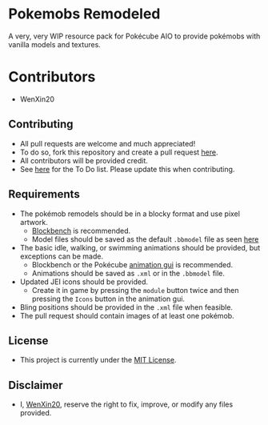 # Pokemobs Remodeled

 A very, very WIP resource pack for Pokécube AIO to provide pokémobs with vanilla models and textures.
 
# Contributors

 - WenXin20
 
## Contributing
 
 - All pull requests are welcome and much appreciated!
 - To do so, fork this repository and create a pull request [here](https://github.com/WenXin20/PokemobsRemodeled/pulls).
 - All contributors will be provided credit.
 - See [here](/CONTRIBUTING.md) for the To Do list. Please update this when contributing.
 
## Requirements
 
 - The pokémob remodels should be in a blocky format and use pixel artwork.
	- [Blockbench](https://www.blockbench.net/) is recommended.
	- Model files should be saved as the default `.bbmodel` file as seen [here](/Pokemobs%20Remodeled/assets/pokecube_mobs/models/entity/pokemob)
 - The basic idle, walking, or swimming animations should be provided, but exceptions can be made.
	- Blockbench or the Pokécube [animation gui](https://pokecube.readthedocs.io/en/latest/resourcepacks/animating_pokemobs.html#step-2-enabling-the-animation-gui) is recommended.
	- Animations should be saved as `.xml` or in the `.bbmodel` file.
 - Updated JEI icons should be provided. 
	 - Create it in game by pressing the `module` button twice and then pressing the `Icons` button in the animation gui.
 - Bling positions should be provided in the `.xml` file when feasible.
 - The pull request should contain images of at least one pokémob.

## License

- This project is currently under the [MIT License](/LICENSE).

## Disclaimer

- I, [WenXin20](https://github.com/WenXin20), reserve the right to fix, improve, or modify any files provided.

